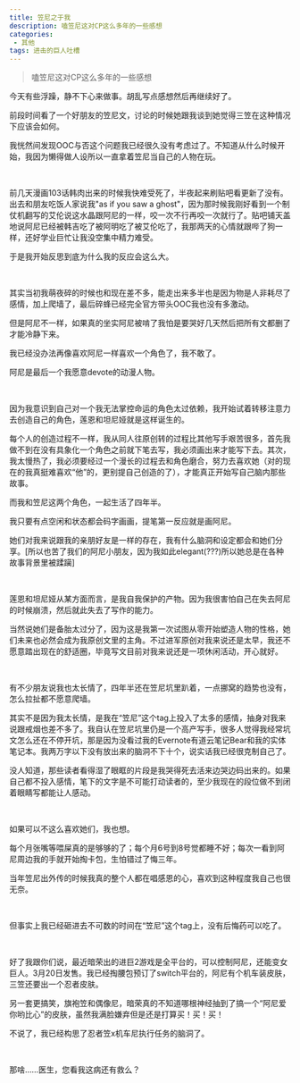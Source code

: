 ```yaml
---
title: 笠尼之于我
description: 嗑笠尼这对CP这么多年的一些感想
categories:
 - 其他
tags: 进击的巨人吐槽
---
```


> 嗑笠尼这对CP这么多年的一些感想

<!-- more -->
<p>
今天有些浮躁，静不下心来做事。胡乱写点感想然后再继续好了。
</p>
<p>
前段时间看了一个好朋友的笠尼文，讨论的时候她跟我谈到她觉得三笠在这种情况下应该会如何。
</p>
<p>
我恍然间发现OOC与否这个问题我已经很久没有考虑过了。不知道从什么时候开始，我因为懒得做人设所以一直拿着笠尼当自己的人物在玩。
</p>
<p>
<br />
</p>
<p>
前几天漫画103话韩肉出来的时候我快难受死了，半夜起来刷贴吧看更新了没有。出去和朋友吃饭人家说我&quot;as if you saw a ghost&quot;，因为那时候我刚好看到一个制仗机翻写的艾伦说这水晶跟阿尼的一样，咬一次不行再咬一次就行了。贴吧铺天盖地说阿尼已经被韩吉吃了被阿明吃了被艾伦吃了，我那两天的心情就跟哔了狗一样，还好学业巨忙让我没空集中精力难受。
</p>
<p>
于是我开始反思到底为什么我的反应会这么大。
</p>
<p>
<br />
</p>
<p>
其实当初我萌夜碎的时候也和现在差不多，能走出来多半也是因为物是人非耗尽了感情，加上爬墙了，最后碎蜂已经完全官方带头OOC我也没有多激动。
</p>
<p>
但是阿尼不一样，如果真的坐实阿尼被啃了我怕是要哭好几天然后把所有文都删了才能冷静下来。
</p>
<p>
我已经没办法再像喜欢阿尼一样喜欢一个角色了，我不敢了。
</p>
<p>
阿尼是最后一个我愿意devote的动漫人物。
</p>
<p>
<br />
</p>
<p>
因为我意识到自己对一个我无法掌控命运的角色太过依赖，我开始试着转移注意力去创造自己的角色，莲恩和坦尼娅就是这样诞生的。
</p>
<p>
每个人的创造过程不一样，我从同人往原创转的过程比其他写手艰苦很多，首先我做不到在没有具象化一个角色之前就下笔去写，我必须画出来才能写下去。其次，我太慢热了，我必须要经过一个漫长的过程去和角色磨合，努力去喜欢她（对的现在的我真挺难喜欢“他”的，更别提自己创造的了），才能真正开始写自己脑内那些故事。
</p>
<p>
而我和笠尼这两个角色，一起生活了四年半。
</p>
<p>
我只要有点空闲和状态都会码字画画，提笔第一反应就是画阿尼。
</p>
<p>
她们对我来说跟我的亲朋好友是一样的存在，我有什么脑洞和设定都会和她们分享。[所以也苦了我们的阿尼小朋友，因为我如此elegant(???)所以她总是在各种故事背景里被蹂躏]
</p>
<p>
<br />
</p>
<p>
莲恩和坦尼娅从某方面而言，是我自我保护的产物。因为我很害怕自己在失去阿尼的时候崩溃，然后就此失去了写作的能力。<br />
</p>
<p>
当然说她们是备胎太过分了，因为这是我第一次试图从零开始塑造人物的性格，她们未来也必然会成为我原创文里的主角。不过进军原创对我来说还是太早，我还不愿意踏出现在的舒适圈，毕竟写文目前对我来说还是一项休闲活动，开心就好。
</p>
<p>
<br />
</p>
<p>
有不少朋友说我也太长情了，四年半还在笠尼坑里趴着，一点挪窝的趋势也没有，怎么拉扯都不愿意爬墙。
</p>
<p>
其实不是因为我太长情，是我在“笠尼”这个tag上投入了太多的感情，抽身对我来说跟戒烟也差不多了。我自认在笠尼坑里仍是一个高产写手，很多人觉得我经常坑文怎么还在不停开坑，那是因为没看过我的Evernote有道云笔记Bear和我的实体笔记本。我两万字以下没有放出来的脑洞不下十个，说实话我已经很克制自己了。
</p>
<p>
没人知道，那些读者看得湿了眼眶的片段是我哭得死去活来边哭边码出来的。如果自己都不投入感情，笔下的文字是不可能打动读者的，至少我现在的段位做不到闭着眼睛写都能让人感动。
</p>
<p>
<br />
</p>
<p>
如果可以不这么喜欢她们，我也想。
</p>
<p>
每个月张嘴等喂屎真的是够够的了；每个月6号到8号觉都睡不好；每次一看到阿尼周边我的手就开始掏卡包，生怕错过了悔三年。
</p>
<p>
当年笠尼出外传的时候我真的整个人都在唱感恩的心，喜欢到这种程度我自己也很无奈。
</p>
<p>
<br />
</p>
<p>
但事实上我已经砸进去不可数的时间在“笠尼”这个tag上，没有后悔药可以吃了。
</p>
<p>
<br />
</p>
<p>
好了我跟你们说，最近暗荣出的进巨2游戏是全平台的，可以控制阿尼，还能变女巨人。3月20日发售。我已经掏腰包预订了switch平台的，阿尼有个机车装皮肤，三笠还要出一个忍者皮肤。
</p>
<p>
另一套更搞笑，旗袍笠和偶像尼，暗荣真的不知道哪根神经抽到了搞一个“阿尼爱你哟比心”的皮肤，虽然我满脸嫌弃但是还是打算买！买！买！
</p>
<p>
不说了，我已经构思了忍者笠x机车尼执行任务的脑洞了。<br />
</p>
<p>
<br />
</p>
<p>
那啥……医生，您看我这病还有救么？
</p>